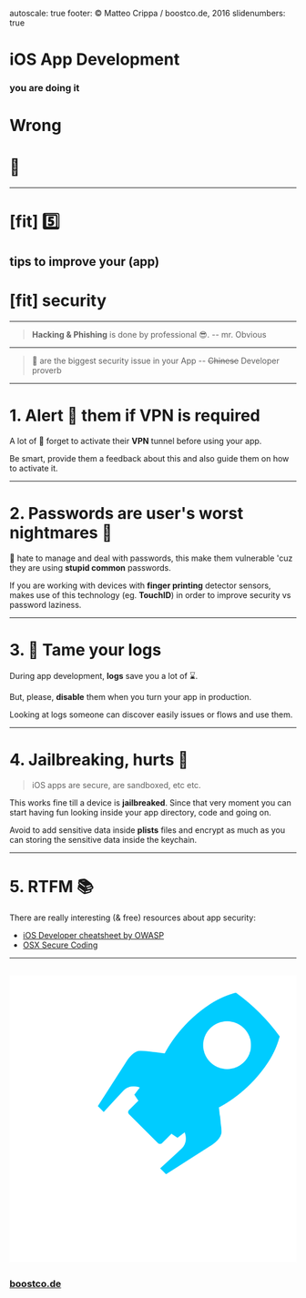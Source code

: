 autoscale: true
footer: © Matteo Crippa / boostco.de, 2016
slidenumbers: true

# iOS App Development
### you are doing it
# Wrong

# :no_good:

---

# [fit] :five:
## tips to improve your (app)
# [fit] **security**

---

> **Hacking & Phishing** is done by professional :sunglasses:.
-- mr. Obvious

---

> :bow: are the biggest security issue in your App
-- ~~Chinese~~ Developer proverb

---

# 1. Alert :speech_balloon: them if **VPN** is required

A lot of :bow: forget to activate their **VPN** tunnel before using your app.

Be smart, provide them a feedback about this and also guide them on how to activate it.

----

# 2. Passwords are user's worst nightmares :japanese_goblin:

:bow: hate to manage and deal with passwords, this make them vulnerable 'cuz they are using **stupid common** passwords.

If you are working with devices with **finger printing** detector sensors, makes use of this technology (eg. **TouchID**) in order to improve security vs password laziness.

---

# 3. :horse: Tame your logs

During app development, **logs** save you a lot of :hourglass:.

But, please, **disable** them when you turn your app in production.

Looking at logs someone can discover easily issues or flows and use them.

---

# 4. Jailbreaking, hurts :cop:

> iOS apps are secure, are sandboxed, etc etc.

This works fine till a device is **jailbreaked**. Since that very moment you can start having fun looking inside your app directory, code and going on.

Avoid to add sensitive data inside **plists** files and encrypt as much as you can storing the sensitive data inside the keychain.


---

# 5. RTFM :books:

There are really interesting (& free) resources about app security:

- [iOS Developer cheatsheet by OWASP](https://www.owasp.org/index.php/IOS_Developer_Cheat_Sheet)
- [OSX Secure Coding](https://developer.apple.com/library/mac/documentation/Security/Conceptual/SecureCodingGuide/Introduction.html)

---

## ![inline 40%](boostco.de.png)
### [boostco.de](http://boostco.de)
